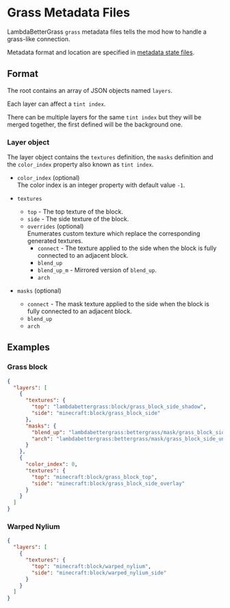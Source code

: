 # Grass Metadata Files

LambdaBetterGrass `grass` metadata files tells the mod how to handle a grass-like connection.

Metadata format and location are specified in [metadata state files][metadata_state].

## Format

The root contains an array of JSON objects named `layers`.

Each layer can affect a `tint index`.

There can be multiple layers for the same `tint index` but they will be merged together, the first defined will be the background one.

### Layer object

The layer object contains the `textures` definition, the `masks` definition and the `color_index` property also known as `tint index`.

- `color_index` (optional)  
  The color index is an integer property with default value `-1`.
  
- `textures`
  - `top` - The top texture of the block.
  - `side` - The side texture of the block.
  - `overrides` (optional)  
    Enumerates custom texture which replace the corresponding generated textures.
    - `connect` - The texture applied to the side when the block is fully connected to an adjacent block.
    - `blend_up`
    - `blend_up_m` - Mirrored version of `blend_up`.
    - `arch`
    
- `masks` (optional)
  - `connect` - The mask texture applied to the side when the block is fully connected to an adjacent block.
  - `blend_up`
  - `arch`

## Examples

### Grass block

```json
{
  "layers": [
    {
      "textures": {
        "top": "lambdabettergrass:block/grass_block_side_shadow",
        "side": "minecraft:block/grass_block_side"
      },
      "masks": {
        "blend_up": "lambdabettergrass:bettergrass/mask/grass_block_side_underlay_blend_up",
        "arch": "lambdabettergrass:bettergrass/mask/grass_block_side_underlay_arch_blend"
      }
    },
    {
      "color_index": 0,
      "textures": {
        "top": "minecraft:block/grass_block_top",
        "side": "minecraft:block/grass_block_side_overlay"
      }
    }
  ]
}
```

### Warped Nylium

```json
{
  "layers": [
    {
      "textures": {
        "top": "minecraft:block/warped_nylium",
        "side": "minecraft:block/warped_nylium_side"
      }
    }
  ]
}
```

[metadata_state]: https://github.com/LambdAurora/LambdaBetterGrass/blob/1.17/documentation/METADATA_STATES_FORMAT.md "Metadata State Documentation"
